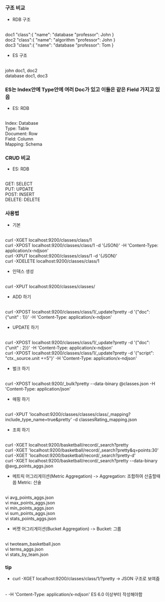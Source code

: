 ### 구조 비교
- RDB 구조
</br>
doc1
"class":{
    "name": "database
    "professor": John
}
</br>
doc2
"class":{
    "name": "algorithm
    "professor": John
}
</br>
doc3
"class":{
    "name": "database
    "professor": Tom
}


- ES 구조
</br>
john
doc1, doc2
</br>
database
doc1, doc3

### ES는 Index안에 Type안에 여러 Doc가 있고 이들은 같은 Field 가지고 있음
 - ES: RDB
 </br>
 Index: Database
 </br>
 Type: Table
 </br>
 Document: Row
 </br>
 Field: Column
 </br>
 Mapping: Schema

### CRUD 비교
- ES: RDB
</br>
GET: SELECT
</br>
PUT: UPDATE
</br>
POST: INSERT
</br>
DELETE: DELETE

### 사용법
- 기본
</br>
curl -XGET localhost:9200/classes/class/1
</br>
curl -XPOST localhost:9200/classes/class/1 -d '{JSON}' -H 'Content-Type: application/x-ndjson' 
</br>
curl -XPUT localhost:9200/classes/class/1 -d '{JSON}'
</br>
curl -XDELETE localhost:9200/classes/class/1


- 인덱스 생성
</br>
curl -XPUT localhost:9200/classes/classes/


- ADD 하기
</br>
curl -XPOST localhost:9200/classes/class/1/_update?pretty -d '{"doc": {"unit" : 1}}' -H 'Content-Type: application/x-ndjson'


- UPDATE 하기
</br>
curl -XPOST localhost:9200/classes/class/1/_update?pretty -d '{"doc": {"unit" : 2}}' -H 'Content-Type: application/x-ndjson'
</br>
curl -XPOST localhost:9200/classes/class/1/_update?pretty -d '{"script": "ctx._source.unit +=5"}' -H 'Content-Type: application/x-ndjson'


- 벌크 하기
</br>
curl -XPOST localhost:9200/_bulk?pretty --data-binary @classes.json -H 'Content-Type: application/json'


- 매핑 하기
</br>
curl -XPUT 'localhost:9200/classes/classes/class/_mapping?include_type_name=true&pretty' -d classesRating_mapping.json 


- 조회 하기
</br>
curl -XGET localhost:9200/basketball/record/_search?pretty
</br>
curl -XGET 'localhost:9200/basketball/record/_search?pretty&q=points:30'
</br>
curl -XGET 'localhost:9200/basketball/record/_search?pretty-d'
</br>
curl -XGET localhost:9200/basketball/record/_search?pretty --data-binary @avg_points_aggs.json


- 메트릭 어그리게이션(Metric Aggregation) -> Aggregation: 조합하여 산출할때 씀 Metric: 산술
</br>
vi avg_points_aggs.json
</br>
vi max_points_aggs.json
</br>
vi min_points_aggs.json
</br>
vi sum_points_aggs.json
</br>
vi stats_points_aggs.json


- 버켓 어그리게이션(Bucket Aggregation) -> Bucket: 그룹
</br>
vi twoteam_basketball.json
</br>
vi terms_aggs.json
</br>
vi stats_by_team.json


### tip
- curl -XGET localhost:9200/classes/class/1/?pretty -> JSON 구조로 보여줌
</br>
- -H 'Content-Type: application/x-ndjson' ES 6.0 이상부터 작성해야함

